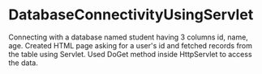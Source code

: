 # DatabaseConnectivityUsingServlet
Connecting with a database named student having 3 columns id, name, age.
Created HTML page asking for a user's id and fetched records from the table using Servlet.
Used DoGet method inside HttpServlet to access the data.
